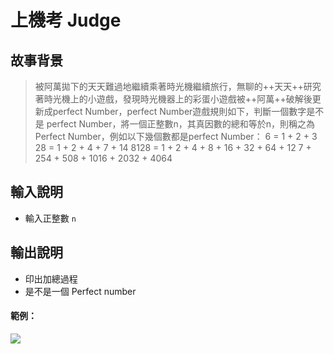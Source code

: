 # 上機考 Judge
## 故事背景
>被阿萬拋下的天天難過地繼續乘著時光機繼續旅行，無聊的++天天++研究著時光機上的小遊戲，發現時光機器上的彩蛋小遊戲被++阿萬++破解後更新成perfect Number，perfect Number遊戲規則如下，判斷一個數字是不是 perfect Number，將一個正整數n，其真因數的總和等於n，則稱之為Perfect Number，例如以下幾個數都是perfect Number：
6 = 1 + 2 + 3
28 = 1 + 2 + 4 + 7 + 14
8128 = 1 + 2 + 4 + 8 + 16 + 32 + 64 + 12
7 + 254 + 508 + 1016 + 2032 + 4064

## 輸入說明
- 輸入正整數 `n`
## 輸出說明
- 印出加總過程
- 是不是一個 Perfect number

#### 範例：
![](https://i.imgur.com/YLMHWrJ.png)
